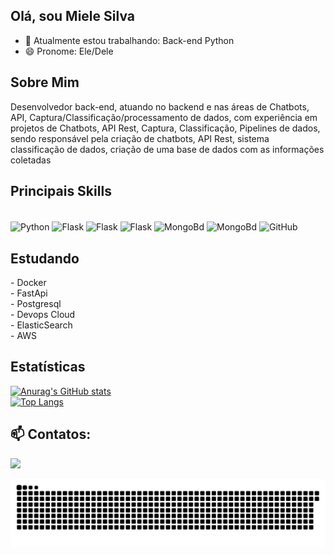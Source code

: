 
## Olá, sou Miele Silva

- 🔭 Atualmente estou trabalhando: Back-end Python
- 😄 Pronome: Ele/Dele

## Sobre Mim

Desenvolvedor back-end, atuando no backend e nas áreas de Chatbots, API, Captura/Classificação/processamento de dados, com experiência em projetos de Chatbots, API Rest, Captura, Classificação, Pipelines de dados, sendo
responsável pela criação de chatbots, API Rest, sistema classificação de dados, criação de
uma base de dados com as informações coletadas
<!--
**MieleSantos/MieleSantos** is a ✨ _special_ ✨ repository because its `README.md` (this file) appears on your GitHub profile.

Here are some ideas to get you started:


- 🌱 I’m currently learning ...
- 👯 I’m looking to collaborate on ...
- 🤔 I’m looking for help with ... 
- 💬 Ask me about ...


- ⚡ Fun fact: ...
-->
 
## Principais Skills
<div style="display: inline_block"><br>
  <img align="center" alt="Python" height="30" width="60" src="https://img.shields.io/badge/Python-3776AB?style=for-the-badge&logo=python&logoColor=white">
  <img align="center" alt="Flask" height="30" width="60" src="https://img.shields.io/badge/Flask-000000?style=for-the-badge&logo=flask&logoColor=white">
  <img align="center" alt="Flask" height="30" width="60" src="https://img.shields.io/badge/FastAPI-005571?style=for-the-badge&logo=fastapi">
  <img align="center" alt="Flask" height="30" width="80" src="https://img.shields.io/badge/-ElasticSearch-005571?logo=elasticsearch">
  <img align="center" alt="MongoBd" height="30" width="70" src="https://img.shields.io/badge/MongoDB-4EA94B?style=for-the-badge&logo=mongodb&logoColor=white">
  <img align="center" alt="MongoBd" height="30" width="70" src="https://img.shields.io/badge/postgresql-4169e1?style=for-the-badge&logo=postgresql&logoColor=white">

  <img align="center" alt="GitHub" height="30" width="60" src="https://img.shields.io/badge/GitHub-100000?style=for-the-badge&logo=github&logoColor=white">
</div>
 
## Estudando
<div>
  - Docker <br>
  - FastApi <br>
  - Postgresql <br>
  - Devops Cloud <br>
  - ElasticSearch <br>
  - AWS
 </div>
 
## Estatísticas
 <div>
  <a href="https://github.com/MieleSantos">
  
   [![Anurag's GitHub stats](https://github-readme-stats.vercel.app/api?username=MieleSantos&count_private=true&show_icons=true&theme=dark)](https://github.com/MieleSantos/github-readme-stats)<br>
   [![Top Langs](https://github-readme-stats.vercel.app/api/top-langs/?username=MieleSantos&layout=donut&theme=dark)](https://github.com/MieleSantos/github-readme-stats)
</div>
 
 
## 📫 Contatos:
<div> 
  <a href="https://www.linkedin.com/in/mielesilva" target="_blank"><img src="https://img.shields.io/badge/-LinkedIn-%230077B5?style=for-the-badge&logo=linkedin&logoColor=white" target="_blank"></a>
 
 ![Snake animation](https://github.com/MieleSantos/MieleSantos/blob/output/github-contribution-grid-snake.svg)
 
</div>



